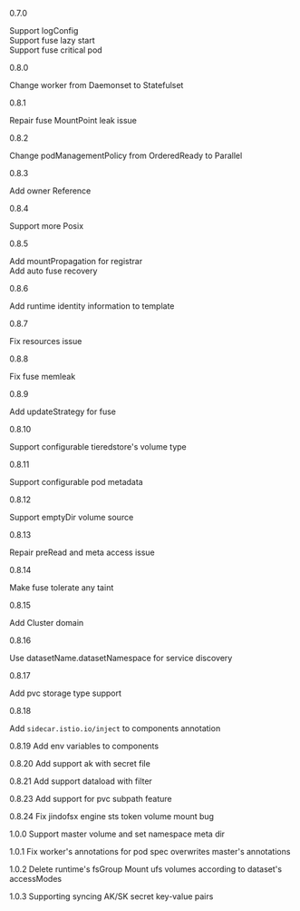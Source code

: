 0.7.0

Support logConfig <br/>
Support fuse lazy start <br/>
Support fuse critical pod <br/>

0.8.0

Change worker from Daemonset to Statefulset

0.8.1

Repair fuse MountPoint leak issue

0.8.2

Change podManagementPolicy from OrderedReady to Parallel

0.8.3

Add owner Reference

0.8.4

Support more Posix

0.8.5

Add mountPropagation for registrar <br/>
Add auto fuse recovery

0.8.6

Add runtime identity information to template

0.8.7

Fix resources issue 

0.8.8

Fix fuse memleak

0.8.9

Add updateStrategy for fuse

0.8.10

Support configurable tieredstore's volume type

0.8.11

Support configurable pod metadata

0.8.12

Support emptyDir volume source

0.8.13

Repair preRead and meta access issue

0.8.14

Make fuse tolerate any taint

0.8.15

Add Cluster domain 

0.8.16

Use datasetName.datasetNamespace for service discovery

0.8.17

Add pvc storage type support

0.8.18

Add `sidecar.istio.io/inject` to components annotation

0.8.19
Add env variables to components

0.8.20
Add support ak with secret file

0.8.21
Add support dataload with filter

0.8.23
Add support for pvc subpath feature

0.8.24
Fix jindofsx engine sts token volume mount bug

1.0.0
Support master volume and set namespace meta dir

1.0.1
Fix worker's annotations for pod spec overwrites master's annotations

1.0.2
Delete runtime's fsGroup
Mount ufs volumes according to dataset's accessModes

1.0.3
Supporting syncing AK/SK secret key-value pairs